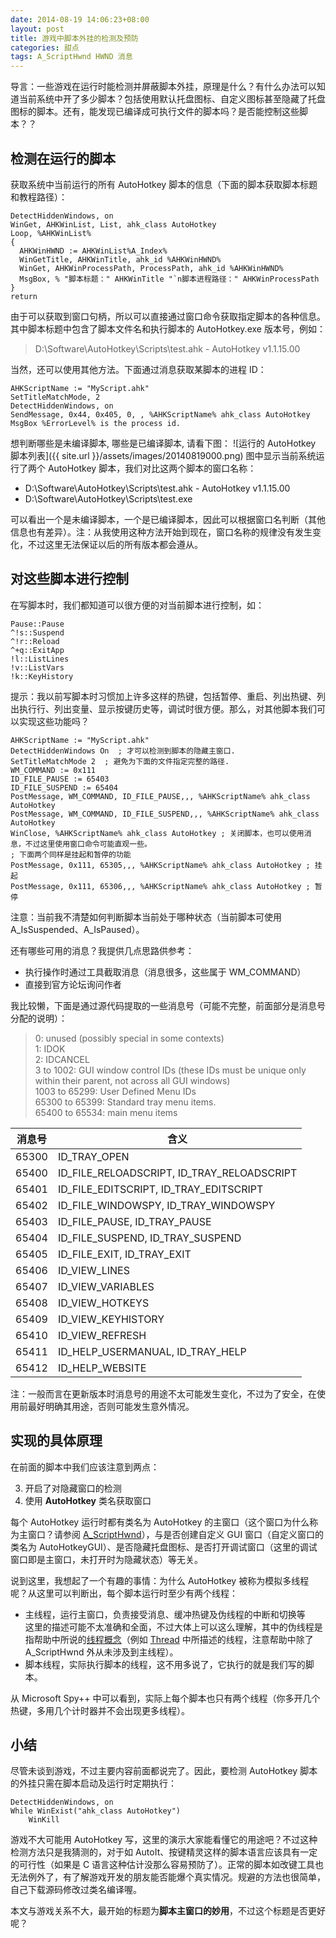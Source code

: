 ```yaml
---
date: 2014-08-19 14:06:23+08:00
layout: post
title: 游戏中脚本外挂的检测及预防
categories: 甜点
tags: A_ScriptHwnd HWND 消息
---
```


导言：一些游戏在运行时能检测并屏蔽脚本外挂，原理是什么？有什么办法可以知道当前系统中开了多少脚本？包括使用默认托盘图标、自定义图标甚至隐藏了托盘图标的脚本。还有，能发现已编译成可执行文件的脚本吗？是否能控制这些脚本？？

## 检测在运行的脚本
获取系统中当前运行的所有 AutoHotkey 脚本的信息（下面的脚本获取脚本标题和教程路径）：

```autohotkey
DetectHiddenWindows, on
WinGet, AHKWinList, List, ahk_class AutoHotkey 
Loop, %AHKWinList%
{
  AHKWinHWND := AHKWinList%A_Index%
  WinGetTitle, AHKWinTitle, ahk_id %AHKWinHWND%
  WinGet, AHKWinProcessPath, ProcessPath, ahk_id %AHKWinHWND%
  MsgBox, % "脚本标题：" AHKWinTitle "`n脚本进程路径：" AHKWinProcessPath
}
return
```
由于可以获取到窗口句柄，所以可以直接通过窗口命令获取指定脚本的各种信息。其中脚本标题中包含了脚本文件名和执行脚本的 AutoHotkey.exe 版本号，例如：

> D:\Software\AutoHotkey\Scripts\test.ahk - AutoHotkey v1.1.15.00

当然，还可以使用其他方法。下面通过消息获取某脚本的进程 ID：

```autohotkey
AHKScriptName := "MyScript.ahk"
SetTitleMatchMode, 2
DetectHiddenWindows, on
SendMessage, 0x44, 0x405, 0, , %AHKScriptName% ahk_class AutoHotkey
MsgBox %ErrorLevel% is the process id.
```

想判断哪些是未编译脚本, 哪些是已编译脚本, 请看下图：
![运行的 AutoHotkey 脚本列表]({{ site.url }}/assets/images/20140819000.png)
图中显示当前系统运行了两个 AutoHotkey 脚本，我们对比这两个脚本的窗口名称：

* D:\Software\AutoHotkey\Scripts\test.ahk - AutoHotkey v1.1.15.00
* D:\Software\AutoHotkey\Scripts\test.exe

可以看出一个是未编译脚本，一个是已编译脚本，因此可以根据窗口名判断（其他信息也有差异）。注：从我使用这种方法开始到现在，窗口名称的规律没有发生变化，不过这里无法保证以后的所有版本都会遵从。


## 对这些脚本进行控制
在写脚本时，我们都知道可以很方便的对当前脚本进行控制，如：

```autohotkey
Pause::Pause
^!s::Suspend
^!r::Reload
^+q::ExitApp
!l::ListLines
!v::ListVars
!k::KeyHistory
```

提示：我以前写脚本时习惯加上许多这样的热键，包括暂停、重启、列出热键、列出执行行、列出变量、显示按键历史等，调试时很方便。那么，对其他脚本我们可以实现这些功能吗？

```autohotkey
AHKScriptName := "MyScript.ahk"
DetectHiddenWindows On  ; 才可以检测到脚本的隐藏主窗口.
SetTitleMatchMode 2  ; 避免为下面的文件指定完整的路径.
WM_COMMAND := 0x111
ID_FILE_PAUSE := 65403
ID_FILE_SUSPEND := 65404
PostMessage, WM_COMMAND, ID_FILE_PAUSE,,, %AHKScriptName% ahk_class AutoHotkey
PostMessage, WM_COMMAND, ID_FILE_SUSPEND,,, %AHKScriptName% ahk_class AutoHotkey
WinClose, %AHKScriptName% ahk_class AutoHotkey ; 关闭脚本，也可以使用消息，不过这里使用窗口命令可能直观一些。
; 下面两个同样是挂起和暂停的功能
PostMessage, 0x111, 65305,,, %AHKScriptName% ahk_class AutoHotkey ; 挂起
PostMessage, 0x111, 65306,,, %AHKScriptName% ahk_class AutoHotkey ; 暂停
```

注意：当前我不清楚如何判断脚本当前处于哪种状态（当前脚本可使用 A_IsSuspended、A_IsPaused）。

还有哪些可用的消息？我提供几点思路供参考：

* 执行操作时通过工具截取消息（消息很多，这些属于 WM_COMMAND）
* 直接到官方论坛询问作者

我比较懒，下面是通过源代码提取的一些消息号（可能不完整，前面部分是消息号分配的说明）：

> 0: unused (possibly special in some contexts)  
> 1: IDOK  
> 2: IDCANCEL  
> 3 to 1002: GUI window control IDs (these IDs must be unique only within their parent, not across all GUI windows)  
> 1003 to 65299: User Defined Menu IDs  
> 65300 to 65399: Standard tray menu items.  
> 65400 to 65534: main menu items  

消息号 | 含义
-|-
65300 | ID_TRAY_OPEN
65400 | ID_FILE_RELOADSCRIPT, ID_TRAY_RELOADSCRIPT
65401 | ID_FILE_EDITSCRIPT, ID_TRAY_EDITSCRIPT
65402 | ID_FILE_WINDOWSPY, ID_TRAY_WINDOWSPY
65403 | ID_FILE_PAUSE, ID_TRAY_PAUSE
65404 | ID_FILE_SUSPEND, ID_TRAY_SUSPEND
65405 | ID_FILE_EXIT, ID_TRAY_EXIT
65406 | ID_VIEW_LINES
65407 | ID_VIEW_VARIABLES
65408 | ID_VIEW_HOTKEYS
65409 | ID_VIEW_KEYHISTORY
65410 | ID_VIEW_REFRESH
65411 | ID_HELP_USERMANUAL, ID_TRAY_HELP
65412 | ID_HELP_WEBSITE

注：一般而言在更新版本时消息号的用途不太可能发生变化，不过为了安全，在使用前最好明确其用途，否则可能发生意外情况。

## 实现的具体原理
在前面的脚本中我们应该注意到两点：

3. 开启了对隐藏窗口的检测
3. 使用 **AutoHotkey** 类名获取窗口

每个 AutoHotkey 运行时都有类名为 AutoHotkey 的主窗口（这个窗口为什么称为主窗口？请参阅 [A_ScriptHwnd](http://ahkcn.github.io/docs/Variables.htm#prop)），与是否创建自定义 GUI 窗口（自定义窗口的类名为 AutoHotkeyGUI）、是否隐藏托盘图标、是否打开调试窗口（这里的调试窗口即是主窗口，未打开时为隐藏状态）等无关。

说到这里，我想起了一个有趣的事情：为什么 AutoHotkey 被称为模拟多线程呢？从这里可以判断出，每个脚本运行时至少有两个线程：

* 主线程，运行主窗口，负责接受消息、缓冲热键及伪线程的中断和切换等  
这里的描述可能不太准确和全面，不过大体上可以这么理解，其中的伪线程是指帮助中所说的[线程概念](http://ahkcn.github.io/docs/misc/Threads.htm)（例如 [Thread](http://ahkcn.github.io/docs/commands/Thread.htm) 中所描述的线程，注意帮助中除了 A_ScriptHwnd 外从未涉及到主线程）。
* 脚本线程，实际执行脚本的线程，这不用多说了，它执行的就是我们写的脚本。

从 Microsoft Spy++ 中可以看到，实际上每个脚本也只有两个线程（你多开几个热键，多用几个计时器并不会出现更多线程）。

## 小结
尽管未谈到游戏，不过主要内容前面都说完了。因此，要检测 AutoHotkey 脚本的外挂只需在脚本启动及运行时定期执行：

```autohotkey
DetectHiddenWindows, on
While WinExist("ahk_class AutoHotkey")
	WinKill
```

游戏不大可能用 AutoHotkey 写，这里的演示大家能看懂它的用途吧？不过这种检测方法只是我猜测的，对于如 AutoIt、按键精灵这样的脚本语言应该具有一定的可行性（如果是 C 语言这种估计没那么容易预防了）。正常的脚本如改键工具也无法例外了，有了解游戏开发的朋友能否能爆个真实情况。规避的方法也很简单，自己下载源码修改过类名编译喔。

本文与游戏关系不大，最开始的标题为**脚本主窗口的妙用**，不过这个标题是否更好呢？

<!--
## 推荐的脚本管理工具

http://www.ahk8.com/thread-5250.html
Scriptcontrol 1.2
http://ahkscript.org/boards/viewtopic.php?f=6&t=3417
-->
